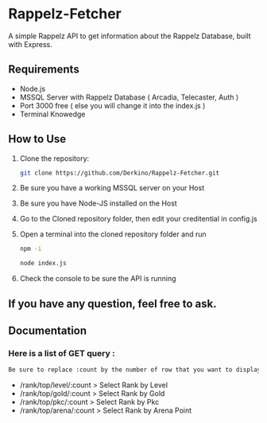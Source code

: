 # Rappelz-Fetcher

A simple Rappelz API to get information about the Rappelz Database, built with Express.

## Requirements

- Node.js
- MSSQL Server with Rappelz Database ( Arcadia, Telecaster, Auth )
- Port 3000 free ( else you will change it into the index.js )
- Terminal Knowedge

## How to Use

1. Clone the repository:

   ```bash
   git clone https://github.com/Derkino/Rappelz-Fetcher.git
   ```

2. Be sure you have a working MSSQL server on your Host

3. Be sure you have Node-JS installed on the Host

4. Go to the Cloned repository folder, then edit your creditential in config.js

5. Open a terminal into the cloned repository folder and run

   ```bash
   npm -i
   ```

   ```bash
   node index.js
   ```

6. Check the console to be sure the API is running

## If you have any question, feel free to ask.

## Documentation

### Here is a list of GET query : 

```bash
Be sure to replace :count by the number of row that you want to display
```

- /rank/top/level/:count > Select Rank by Level
- /rank/top/gold/:count > Select Rank by Gold
- /rank/top/pkc/:count > Select Rank by Pkc
- /rank/top/arena/:count > Select Rank by Arena Point
